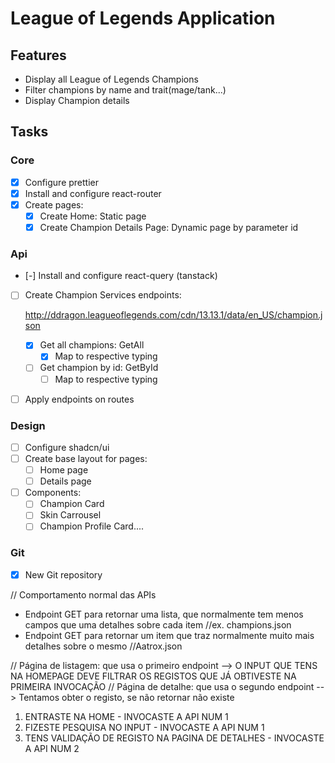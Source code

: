 # League of Legends Application

## Features

- Display all League of Legends Champions
- Filter champions by name and trait(mage/tank...)
- Display Champion details

## Tasks

### Core

- [x] Configure prettier
- [x] Install and configure react-router
- [x] Create pages:
  - [x] Create Home: Static page
  - [x] Create Champion Details Page: Dynamic page by parameter id

### Api

- [-] Install and configure react-query (tanstack)
- [ ] Create Champion Services endpoints:

  http://ddragon.leagueoflegends.com/cdn/13.13.1/data/en_US/champion.json

  - [x] Get all champions: GetAll
    - [x] Map to respective typing
  - [ ] Get champion by id: GetById
    - [ ] Map to respective typing

- [ ] Apply endpoints on routes

### Design

- [ ] Configure shadcn/ui
- [ ] Create base layout for pages:
  - [ ] Home page
  - [ ] Details page
- [ ] Components:
  - [ ] Champion Card
  - [ ] Skin Carrousel
  - [ ] Champion Profile Card....

### Git

-[X] New Git repository

// Comportamento normal das APIs

- Endpoint GET para retornar uma lista, que normalmente tem menos campos que uma detalhes sobre cada item //ex. champions.json
- Endpoint GET para retornar um item que traz normalmente muito mais detalhes sobre o mesmo //Aatrox.json

// Página de listagem: que usa o primeiro endpoint
--> O INPUT QUE TENS NA HOMEPAGE DEVE FILTRAR OS REGISTOS QUE JÁ OBTIVESTE NA PRIMEIRA INVOCAÇÃO
// Página de detalhe: que usa o segundo endpoint
--> Tentamos obter o registo, se não retornar não existe

1. ENTRASTE NA HOME - INVOCASTE A API NUM 1
2. FIZESTE PESQUISA NO INPUT - INVOCASTE A API NUM 1
3. TENS VALIDAÇÃO DE REGISTO NA PAGINA DE DETALHES - INVOCASTE A API NUM 2
